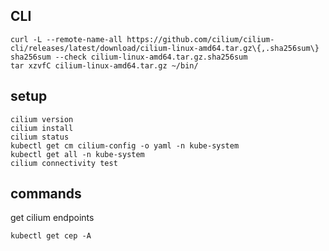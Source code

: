 ## CLI
```
curl -L --remote-name-all https://github.com/cilium/cilium-cli/releases/latest/download/cilium-linux-amd64.tar.gz\{,.sha256sum\}
sha256sum --check cilium-linux-amd64.tar.gz.sha256sum
tar xzvfC cilium-linux-amd64.tar.gz ~/bin/
```

## setup
```
cilium version
cilium install
cilium status
kubectl get cm cilium-config -o yaml -n kube-system
kubectl get all -n kube-system
cilium connectivity test
```

## commands

get cilium endpoints
```
kubectl get cep -A 
```
